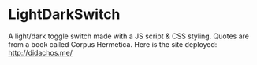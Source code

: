 # LightDarkSwitch
A light/dark toggle switch made with a JS script & CSS styling. Quotes are from a book called Corpus Hermetica.
Here is the site deployed: http://didachos.me/
